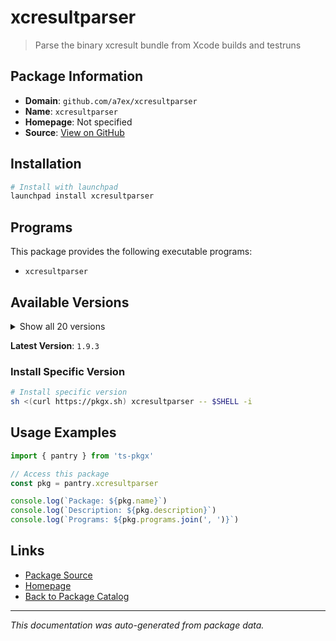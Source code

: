 # xcresultparser

> Parse the binary xcresult bundle from Xcode builds and testruns

## Package Information

- **Domain**: `github.com/a7ex/xcresultparser`
- **Name**: `xcresultparser`
- **Homepage**: Not specified
- **Source**: [View on GitHub](https://github.com/pkgxdev/pantry/tree/main/projects/github.com/a7ex/xcresultparser/package.yml)

## Installation

```bash
# Install with launchpad
launchpad install xcresultparser
```

## Programs

This package provides the following executable programs:

- `xcresultparser`

## Available Versions

<details>
<summary>Show all 20 versions</summary>

- `1.9.3`, `1.9.2`, `1.9.1`, `1.9.0`, `1.8.5`
- `1.8.4`, `1.8.3`, `1.8.2`, `1.8.1`, `1.8.0`
- `1.7.2`, `1.7.1`, `1.7.0`, `1.6.5`, `1.6.4`
- `1.6.3`, `1.6.2`, `1.6.1`, `1.6.0`, `1.5.2`

</details>

**Latest Version**: `1.9.3`

### Install Specific Version

```bash
# Install specific version
sh <(curl https://pkgx.sh) xcresultparser -- $SHELL -i
```

## Usage Examples

```typescript
import { pantry } from 'ts-pkgx'

// Access this package
const pkg = pantry.xcresultparser

console.log(`Package: ${pkg.name}`)
console.log(`Description: ${pkg.description}`)
console.log(`Programs: ${pkg.programs.join(', ')}`)
```

## Links

- [Package Source](https://github.com/pkgxdev/pantry/tree/main/projects/github.com/a7ex/xcresultparser/package.yml)
- [Homepage](#)
- [Back to Package Catalog](../../../package-catalog.md)

---

*This documentation was auto-generated from package data.*
